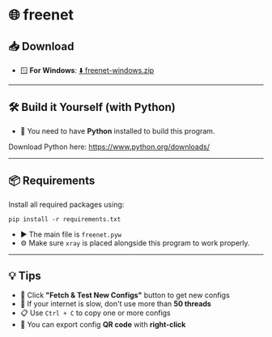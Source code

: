 # 🌐 freenet

## 📥 Download

- 🪟 **For Windows**: [⬇️ freenet-windows.zip](https://github.com/monhacer/freenet/releases/download/v1.2/freenet-windows.zip)

---

## 🛠️ Build it Yourself (with Python)

- 🐍 You need to have **Python** installed to build this program.

Download Python here: https://www.python.org/downloads/

---

## 📦 Requirements

Install all required packages using:
```
pip install -r requirements.txt
```
- ▶️ The main file is `freenet.pyw`  
- ⚙️ Make sure `xray` is placed alongside this program to work properly.

---

## 💡 Tips

- 🧲 Click **"Fetch & Test New Configs"** button to get new configs  
- 🐌 If your internet is slow, don't use more than **50 threads**  
- 📋 Use `Ctrl + C` to copy one or more configs  
- 📱 You can export config **QR code** with **right-click**
